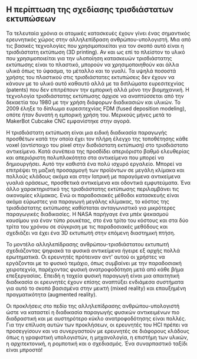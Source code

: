 ## Η περίπτωση της σχεδίασης τρισδιάστατων εκτυπώσεων

Τα τελευταία χρόνια οι ατομικές κατασκευές έχουν γίνει ένας σημαντικός ερευνητικός χώρος στην αλληλεπίδραση ανθρώπου-υπολογιστή. Μια από τις βασικές τεχνολογίες που χρησιμοποιείται για τον σκοπό αυτό είναι η τρισδιάστατη εκτύπωση (3D printing). Αν και ως επί το πλείστον το υλικό που χρησιμοποιείται για την υλοποίηση κατασκευών τρισδιάστατης  εκτύπωσης είναι το πλαστικό, μπορούν να χρησιμοποιηθούν και άλλα υλικά όπως το ύφασμα, το μέταλλο και το γυαλί. Τα υψηλά ποσοστά χρήσης του πλαστικού στις τρισδιάστατες εκτυπώσεις δεν έχουν να κάνουν με το υλικό αυτό καθαυτό αλλά με τα διπλώματα ευρεσιτεχνίας (patents) που δεν επιτρέπουν την εμπορική αλλά μόνο την βιομηχανική. Η τεχνολογία τρισδιάστατης εκτύπωσης άρχισε να αναπτύσσεται από την δεκαετία του 1980 με την χρήση διάφορων διαδικασιών και υλικών. Το 2009 έληξε το δίπλωμα ευρεσιτεχνίας FDM (fused deposition modeling), οπότε ήταν δυνατή η εμπορική χρήση του. Μερικούς μήνες μετά το MakerBot Cubcake CNC εμφανίστηκε στην αγορά.

Η τρισδιάστατη εκτύπωση είναι μια ειδική διαδικασία παραγωγής προσθέτων κατά την οποία έχει τον πλήρη έλεγχο της τοποθέτησης κάθε voxel (αντίστοιχο του pixel στην δισδιάστατη εκτύπωση) στο τρισδιάστατο αντικείμενο. Κατά συνέπεια της προσδίδει απεριόριστο βαθμό ελευθερίας και απεριόριστη πολυπλοκότητα στα αντικείμενα που μπορεί να δημιουργήσει. Αυτό την καθιστά ένα πολύ ισχυρό εργαλείο.  Μπορεί να επιτρέψει τη μαζική προσαρμογή των προϊόντων σε μεγάλη κλίμακα και πολλούς κλάδους ακόμα και στην Ιατρική με παραγόμενα αντικείμενα γυαλιά οράσεως, προσθετικά αντικείμενα και οδοντικά εμφυτεύματα.  Ένα άλλο χαρακτηριστικό της τρισδιάστατης εκτύπωσης περιλαμβάνει τις οικονομίες κλίμακας. Ενώ οι παραδοσιακές μέθοδοι κατασκευής είναι ακόμα εύρωστες για παραγωγή μεγάλης κλίμακας, το κόστος της τρισδιάστατης εκτύπωσης καθίσταται ανταγωνιστικό για μικρότερες παραγωγικές διαδικασίες. Η NASA παρήγαγε ένα μπέκ ψεκασμού καυσίμου για έναν τύπο ρουκέτας, στο ένα τρίτο του κόστους και στα δύο τρίτα του χρόνου σε σύγκριση με τις παραδοσιακές μεθόδους και σχεδιάζει να έχει ένα 3D εκτυπωτή στην επόμενη διαστημική πτήση.

Το μοντέλο αλληλεπίδρασης ανθρώπου-τρισδιάστατου εκτυπωτή σχεδιάζοντας ψηφιακά τα φυσικά αντικείμενα ήγειρε εξ αρχής πολλά ερωτηματικά. Οι ερευνητές πρότειναν αντ' αυτού οι χρήστες να εργάζονται με το φυσικό τεμάχιο, όπως συμβαίνει με την παραδοσιακή χειροτεχνία, παρέχοντας φυσική ανατροφοδότηση μετά από κάθε βήμα επεξεργασίας. Επειδή η ταχεία φυσική παραγωγή είναι μια απαιτητική διαδικασία οι ερευνητές έχουν επίσης αναπτύξει ενδιάμεσα συστήματα για αυτό το σκοπό βασισμένα στην μεικτή (mixed reality) και επαυξημένη πραγματικότητα (augmented reality).

Οι προκλήσεις στο πεδίο της αλληλεπίδρασης ανθρώπου-υπολογιστή ώστε να καταστεί η διαδικασία παραγωγής φυσικών αντικειμένων πιο διαδραστική και με αυστηρότερο κύκλο ανατροφοδότησης είναι πολλές. Για την επίλυση αυτών των προκλήσεων, οι ερευνητές του HCI πρέπει να προσεγγίσουν και να συνεργαστούν με ερευνητές σε διάφορους κλάδους όπως η γραφιστική υπολογιστών, η μηχανολογία, η επιστήμη των υλικών, η αρχιτεκτονική, η ρομποτική και ο σχεδιασμός. Ένα συναρπαστικό ταξίδι είναι μπροστά!
